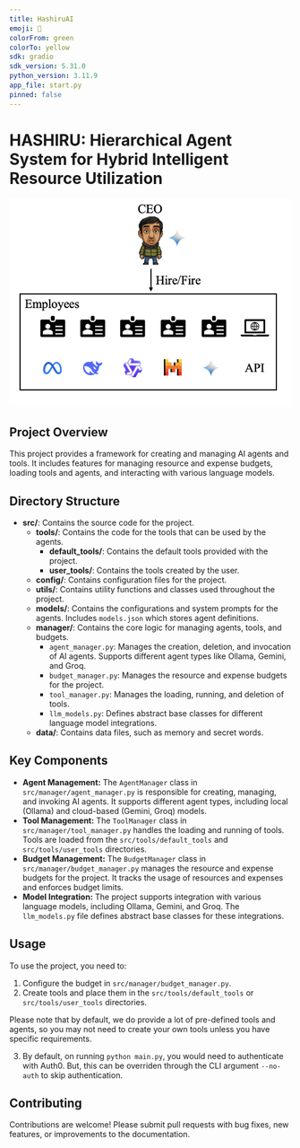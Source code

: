 ```yaml
---
title: HashiruAI
emoji: 🍆
colorFrom: green
colorTo: yellow
sdk: gradio
sdk_version: 5.31.0
python_version: 3.11.9
app_file: start.py
pinned: false
---
```


# HASHIRU: Hierarchical Agent System for Hybrid Intelligent Resource Utilization

![HASHIRU_ARCH](HASHIRU_ARCH.png)

## Project Overview

This project provides a framework for creating and managing AI agents and tools. It includes features for managing resource and expense budgets, loading tools and agents, and interacting with various language models.

## Directory Structure

*   **src/**: Contains the source code for the project.
    *   **tools/**: Contains the code for the tools that can be used by the agents.
        *   **default\_tools/**: Contains the default tools provided with the project.
        *   **user\_tools/**: Contains the tools created by the user.
    *   **config/**: Contains configuration files for the project.
    *   **utils/**: Contains utility functions and classes used throughout the project.
    *   **models/**: Contains the configurations and system prompts for the agents. Includes `models.json` which stores agent definitions.
    *   **manager/**: Contains the core logic for managing agents, tools, and budgets.
        *   `agent_manager.py`: Manages the creation, deletion, and invocation of AI agents. Supports different agent types like Ollama, Gemini, and Groq.
        *   `budget_manager.py`: Manages the resource and expense budgets for the project.
        *   `tool_manager.py`: Manages the loading, running, and deletion of tools.
        *   `llm_models.py`: Defines abstract base classes for different language model integrations.
    *   **data/**: Contains data files, such as memory and secret words.

## Key Components

*   **Agent Management:** The `AgentManager` class in `src/manager/agent_manager.py` is responsible for creating, managing, and invoking AI agents. It supports different agent types, including local (Ollama) and cloud-based (Gemini, Groq) models.
*   **Tool Management:** The `ToolManager` class in `src/manager/tool_manager.py` handles the loading and running of tools. Tools are loaded from the `src/tools/default_tools` and `src/tools/user_tools` directories.
*   **Budget Management:** The `BudgetManager` class in `src/manager/budget_manager.py` manages the resource and expense budgets for the project. It tracks the usage of resources and expenses and enforces budget limits.
*   **Model Integration:** The project supports integration with various language models, including Ollama, Gemini, and Groq. The `llm_models.py` file defines abstract base classes for these integrations.

## Usage

To use the project, you need to:

1.  Configure the budget in `src/manager/budget_manager.py`.
2.  Create tools and place them in the `src/tools/default_tools` or `src/tools/user_tools` directories.

Please note that by default, we do provide a lot of pre-defined tools and agents, so you may not need to create your own tools unless you have specific requirements.

3. By default, on running `python main.py`, you would need to authenticate with Auth0. But, this can be overriden through the CLI argument `--no-auth` to skip authentication.

## Contributing

Contributions are welcome! Please submit pull requests with bug fixes, new features, or improvements to the documentation.